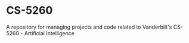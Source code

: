 # CS-5260
A repository for managing projects and code related to Vanderbilt's CS-5260 - Artificial Intelligence
